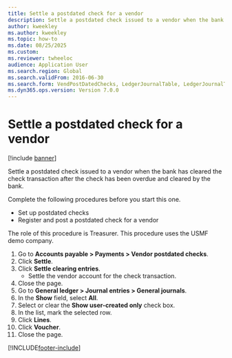 ```yaml
--- 
title: Settle a postdated check for a vendor
description: Settle a postdated check issued to a vendor when the bank has cleared the check transaction after the check has been overdue and cleared by the bank.
author: kweekley
ms.author: kweekley
ms.topic: how-to
ms.date: 08/25/2025
ms.custom: 
ms.reviewer: twheeloc
audience: Application User  
ms.search.region: Global
ms.search.validFrom: 2016-06-30
ms.search.form: VendPostDatedChecks, LedgerJournalTable, LedgerJournalTransDaily, LedgerTransVoucher
ms.dyn365.ops.version: Version 7.0.0 
---
```


# Settle a postdated check for a vendor

[!include [banner](../../includes/banner.md)]

Settle a postdated check issued to a vendor when the bank has cleared the check transaction after the check has been overdue and cleared by the bank. 

Complete the following procedures before you start this one.
 - Set up postdated checks
 - Register and post a postdated check for a vendor

The role of this procedure is Treasurer. This procedure uses the USMF demo company.

1. Go to **Accounts payable > Payments > Vendor postdated checks**.
2. Click **Settle**.
3. Click **Settle clearing entries**.
    * Settle the vendor account for the check transaction.  
4. Close the page.
5. Go to **General ledger > Journal entries > General journals**.
6. In the **Show** field, select **All**.
7. Select or clear the **Show user-created only** check box.
8. In the list, mark the selected row.
9. Click **Lines**.
10. Click **Voucher**.
11. Close the page.



[!INCLUDE[footer-include](../../../includes/footer-banner.md)]
